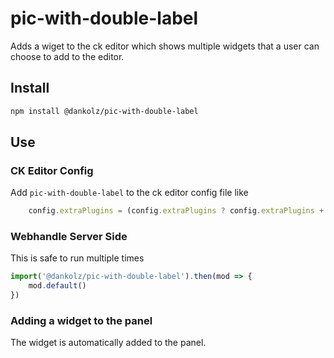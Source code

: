 # pic-with-double-label

Adds a wiget to the ck editor which shows multiple widgets that a user can
choose to add to the editor.

## Install

```bash
npm install @dankolz/pic-with-double-label
```

## Use

### CK Editor Config

Add `pic-with-double-label` to the ck editor config file like

```js
	config.extraPlugins = (config.extraPlugins ? config.extraPlugins + ',' : '') + 'pic-with-double-label'
```

### Webhandle Server Side

This is safe to run multiple times

```js
import('@dankolz/pic-with-double-label').then(mod => {
	mod.default()
})
```


### Adding a widget to the panel

The widget is automatically added to the panel.
